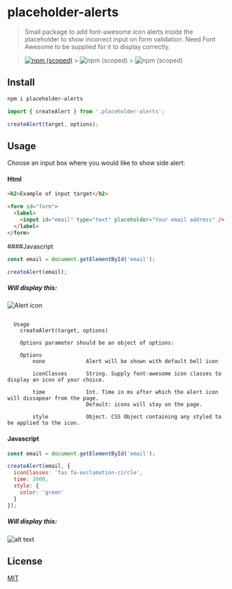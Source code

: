 # placeholder-alerts

> Small package to add font-awesome icon alerts inside the placeholder to show incorrect input on form validation.
> Need Font Awesome to be supplied for it to display correctly.

> [![npm (scoped)](https://img.shields.io/badge/npm-v1.0.2-brightgreen.svg)](https://github.com/nmelentjevs/placeholder-alerts) > ![npm (scoped)](https://img.shields.io/badge/install_size-1.3Kb-green.svg) > ![npm (scoped)](https://img.shields.io/badge/build-passing-brightgreen.svg)

## Install

```bash
npm i placeholder-alerts
```

```js
import { createAlert } from '.placeholder-alerts';

createAlert(target, options);
```

## Usage

Choose an input box where you would like to show side alert:

#### Html

```html
<h2>Example of input target</h2>

<form id="form">
  <label>
    <input id="email" type="text" placeholder="Your email address" />
  </label>
</form>
```

####Javascript

```js
const email = document.getElementById('email');

createAlert(email);
```

##### Will display this:

![Alert icon](https://i.ibb.co/prFtbD5/Screen-Shot-2019-06-10-at-20-23-06-pm.png)

```

  Usage
    createAlert(target, options)

    Options parameter should be an object of options:

    Options
        none             Alert will be shown with default bell icon

        iconClasses      String. Supply font-awesome icon classes to display an icon of your choice.

        time             Int. Time in ms after which the alert icon will dissapear from the page.
                         Default: icons will stay on the page.

        style            Object. CSS Object containing any styled to be applied to the icon.

```

#### Javascript

```js
const email = document.getElementById('email');

createAlert(email, {
  iconClasses: 'fas fa-exclamation-circle',
  time: 2000,
  style: {
    color: 'green'
  }
});
```

##### Will display this:

![alt text](https://media.giphy.com/media/JRt20Sr20J7CWDBIkP/giphy.gif)

## License

[MIT](http://vjpr.mit-license.org)

[npm-image]: https://img.shields.io/npm/v/live-xxx.svg
[npm-url]: https://npmjs.org/package/live-xxx
[travis-image]: https://img.shields.io/travis/live-js/live-xxx/master.svg
[travis-url]: https://travis-ci.org/live-js/live-xxx
[coveralls-image]: https://img.shields.io/coveralls/live-js/live-xxx/master.svg
[coveralls-url]: https://coveralls.io/r/live-js/live-xxx?branch=master


